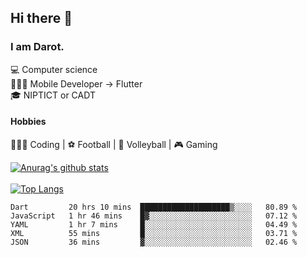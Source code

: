 ## Hi there 👋

### I am Darot.

💻 Computer science <br>
🧑🏻‍💻 Mobile Developer -> Flutter<br>
🎓 NIPTICT or CADT<br>

#### Hobbies 
🧑🏻‍💻 Coding  |  ⚽️ Football | 🏐 Volleyball | 🎮 Gaming<br>

<!-- [![Darot's GitHub stats](https://github-readme-stats.vercel.app/api?username=darot-chen)](https://github.com/darot-chen/github-readme-stats) -->
<!--
**darot-chen/darot-chen** is a ✨ _special_ ✨ repository because its `README.md` (this file) appears on your GitHub profile.

Here are some ideas to get you started:

- 🔭 I’m currently working on ...
- 🌱 I’m currently learning ...
- 👯 I’m looking to collaborate on ...
- 🤔 I’m looking for help with ...
- 💬 Ask me about ...
- 📫 How to reach me: ...
- 😄 Pronouns: ...
- ⚡ Fun fact: ...
-->

[![Anurag's github stats](https://github-readme-stats.vercel.app/api?username=darot-chen&count_private=true&theme=cobalt&show_icons=true)](https://github.com/darot-chen)
</br>
</br>
[![Top Langs](https://github-readme-stats.vercel.app/api/top-langs/?username=darot-chen&layout=compact&theme=cobalt)](https://github.com/darot-chen/)


<!--START_SECTION:waka-->

```text
Dart         20 hrs 10 mins  ████████████████████▒░░░░   80.89 %
JavaScript   1 hr 46 mins    █▓░░░░░░░░░░░░░░░░░░░░░░░   07.12 %
YAML         1 hr 7 mins     █░░░░░░░░░░░░░░░░░░░░░░░░   04.49 %
XML          55 mins         █░░░░░░░░░░░░░░░░░░░░░░░░   03.71 %
JSON         36 mins         ▓░░░░░░░░░░░░░░░░░░░░░░░░   02.46 %
```

<!--END_SECTION:waka-->
